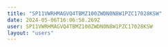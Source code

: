 ```yaml
---
title: "SP11VWRHMAGVQ4TBMZ100ZWDN0N8W1PZC17028KSW"
date: 2024-05-06T16:06:58.269Z
user: SP11VWRHMAGVQ4TBMZ100ZWDN0N8W1PZC17028KSW
layout: "users"
---
```

    